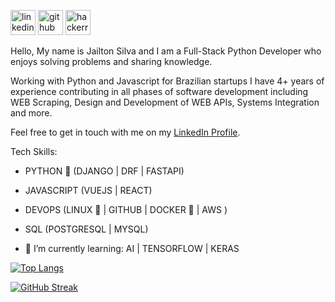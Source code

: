 <a href="https://www.linkedin.com/in/Jailton-silva-01235a18b/" target="_blank"><img src='https://cdn.jsdelivr.net/npm/simple-icons@3.0.1/icons/linkedin.svg' alt='linkedin' height='40'/><a/> <a href="https://github.com/Jailtons7" target="_blank"><img src='https://cdn.jsdelivr.net/npm/simple-icons@3.0.1/icons/github.svg' alt='github' height='40'/></a> <a href="https://www.hackerrank.com/profile/jailtonsouza7" target="_blank"><img src='https://cdn.jsdelivr.net/npm/simple-icons@3.0.1/icons/hackerrank.svg' alt='hackerrank' height='40'/><a/> 

Hello, My name is Jailton Silva and I am a Full-Stack Python Developer who enjoys solving problems and sharing knowledge.

Working with Python and Javascript for Brazilian startups I have 4+ years of experience contributing in all phases of software development including WEB Scraping, Design and Development of WEB APIs, Systems Integration and more.

Feel free to get in touch with me on my [LinkedIn Profile](https://www.linkedin.com/in/Jailton-silva-01235a18b/).

Tech Skills: 
- PYTHON 🐍 (DJANGO | DRF | FASTAPI)
- JAVASCRIPT (VUEJS | REACT)
- DEVOPS (LINUX 🐧 | GITHUB | DOCKER  🐳 | AWS )
- SQL (POSTGRESQL | MYSQL)

- 🌱 I’m currently learning: AI | TENSORFLOW | KERAS 

[![Top Langs](https://github-readme-stats.vercel.app/api/top-langs/?username=Jailtons7&theme=react)](https://github.com/anuraghazra/github-readme-stats) 

[![GitHub Streak](https://streak-stats.demolab.com?user=jailtons7&theme=react)](https://git.io/streak-stats)
